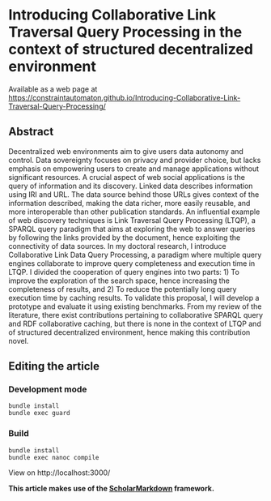 # Introducing Collaborative Link Traversal Query Processing in the context of structured decentralized environment
Available as a web page at https://constraintautomaton.github.io/Introducing-Collaborative-Link-Traversal-Query-Processing/
## Abstract

<!-- Context -->
Decentralized web environments aim to give users data autonomy and control.
Data sovereignty focuses on privacy and provider choice, but lacks emphasis on empowering users to create and manage applications without significant resources.
A crucial aspect of web social applications is the query of information and its discovery.
Linked data describes information using IRI and URL.
The data source behind those URLs gives context of the information described, making the data richer, 
more easily reusable, and more interoperable than other publication standards.
An influential example of web discovery techniques is Link Traversal Query Processing (LTQP),
a SPARQL query paradigm that aims at exploring the web to answer queries by following the links provided by the document,
hence exploiting the connectivity of data sources.
In my doctoral research, I introduce Collaborative Link Data Query Processing, a paradigm where multiple query engines collaborate to improve query completeness and execution time in LTQP.
I divided the cooperation of query engines into two parts: 1) To improve the exploration of the search space, hence increasing the completeness of results, and 2) To reduce the potentially long query execution time by caching results.
To validate this proposal, I will develop a prototype and evaluate it using existing benchmarks.
From my review of the literature, there exist contributions pertaining to collaborative SPARQL query and RDF collaborative caching,
but there is none in the context of LTQP and of structured decentralized environment, hence making this contribution novel.

## Editing the article
### Development mode
```
bundle install
bundle exec guard
```

### Build
```
bundle install
bundle exec nanoc compile
```

View on http://localhost:3000/

**This article makes use of the [ScholarMarkdown](https://github.com/rubensworks/ScholarMarkdown/) framework.**
